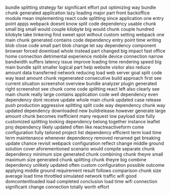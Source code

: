 bundle splitting strategy far significant effort put optimizing way bundle chunk generated application lazy loading major part front backoffice module mean implementing react code splitting since application one entry point appjs webpack doesnt know split code dependency usable chunk small big small would couple kilobyte big would chunk couple hundred kilobyte take tinkering find sweet spot without custom setting webpack one main chunk generated contains code dependency entry point time writing blob close code small part blob change let say dependency component browser forced download whole instead part changed big impact fast office home connection detrimental experience mobile device connection narrow bandwidth suffers latency issue improve loading time rendering speed big main bundle split smaller logical part help website visitor also reduce amount data transferred network reducing load web server goal split code way least amount chunk regenerated consecutive build approach first see current situation screenshot overview bundle analyzer plugin generated right screenshot see chunk come code splitting react left also clearly see main chunk really large contains application code well dependency even dependency dont receive update whole main chunk updated case release push production aggressive splitting split code way dependency chunk way updated dependency downloaded new buildrelease however generate large amount chunk becomes inefficient many request low payload size fully customized splitting looking dependency belong together instance leaflet proj dependency likely updated often like reactreactiveform come configuration fully tailored project list dependency efficient term load time term maintenance whenever dependency removed renamed get breaking update chance revisit webpack configuration reflect change middle ground solution cover aforementioned scenario would compile separate chunk dependency minimum size generated chunk combining chunk theyre small maximum size generated chunk splitting chunk theyre big combine dependency unlikely updated often custom configuration possible outcome applying middle ground requirement result follows comparison chunk size average load time throttled simulated network traffic wifi good domcontentloaded load completed conclusion load time wifi connection significant change connection totally worth effort